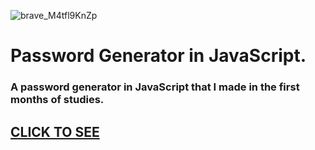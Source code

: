 ![brave_M4tfl9KnZp](https://github.com/sixyeth/passgenJS/assets/162513515/06aa0730-3686-4c91-a7ef-a8b97e3fcdaf)

# Password Generator in JavaScript.
### A password generator in JavaScript that I made in the first months of studies.

## [CLICK TO SEE](https://pwgenerator6yth.vercel.app/)
